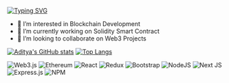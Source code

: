 [![Typing SVG](https://readme-typing-svg.demolab.com/?lines=Hey+I'm+Aditya_Singh;Nice+to+meet+you)](https://git.io/typing-svg)

- 👀 I’m interested in Blockchain Development
- 🌱 I’m currently working on Solidity Smart Contract
- 💞️ I’m looking to collaborate on Web3 Projects

[![Aditya's GitHub stats](https://github-readme-stats.vercel.app/api?username=Aadityakr003&count_private=true&show_icons=true)](https://github.com/Aadityakr003/github-readme-stats) [![Top Langs](https://github-readme-stats.vercel.app/api/top-langs/?username=Aadityakr003&show_icons=true&count_private=true)](https://github.com/Aadityakr003/github-readme-stats)

![Web3.js](https://img.shields.io/badge/web3.js-F16822?style=for-the-badge&logo=web3.js&logoColor=white)
![Ethereum](https://img.shields.io/badge/Ethereum-3C3C3D?style=for-the-badge&logo=Ethereum&logoColor=white)
![React](https://img.shields.io/badge/react-%2320232a.svg?style=for-the-badge&logo=react&logoColor=%2361DAFB)
![Redux](https://img.shields.io/badge/redux-%23593d88.svg?style=for-the-badge&logo=redux&logoColor=white)
![Bootstrap](https://img.shields.io/badge/bootstrap-%23563D7C.svg?style=for-the-badge&logo=bootstrap&logoColor=white)
![NodeJS](https://img.shields.io/badge/node.js-6DA55F?style=for-the-badge&logo=node.js&logoColor=white)
![Next JS](https://img.shields.io/badge/Next-black?style=for-the-badge&logo=next.js&logoColor=white)
![Express.js](https://img.shields.io/badge/express.js-%23404d59.svg?style=for-the-badge&logo=express&logoColor=%2361DAFB)
![NPM](https://img.shields.io/badge/NPM-%23CB3837.svg?style=for-the-badge&logo=npm&logoColor=white)

<!---
Aadityakr003/Aadityakr003 is a ✨ special ✨ repository because its `README.md` (this file) appears on your GitHub profile.
You can click the Preview link to take a look at your changes.
--->
